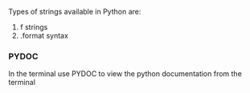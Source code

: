 Types of strings available in Python are:
1. f strings
2. .format syntax

### PYDOC 
In the terminal use PYDOC to view the python documentation from the terminal